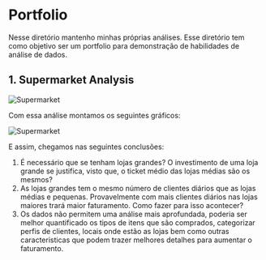 # Portfolio

Nesse diretório mantenho minhas próprias análises. Esse diretório tem como objetivo ser um portfolio para demonstração de habilidades de análise de dados.

## 1. Supermarket Analysis
![Supermarket](https://serving.photos.photobox.com/60704778a4b8f69a216d4955e53e99571652d45065561c410dd7170cad6ed70951eae1e2.jpg)

Com essa análise montamos os seguintes gráficos:

![Supermarket](https://serving.photos.photobox.com/96127902d53e4238fccc2145b9ef14832a4ba85726f8f073f8bd3b37c966ae13197d7e36.jpg)

E assim, chegamos nas seguintes conclusões:
1. É necessário que se tenham lojas grandes? O investimento de uma loja grande se justifica, visto que, o ticket médio das lojas médias são os mesmos?
2. As lojas grandes tem o mesmo número de clientes diários que as lojas médias e pequenas. Provavelmente com mais clientes diários nas lojas maiores trará maior faturamento. Como fazer para isso acontecer?
3. Os dados não permitem uma análise mais aprofundada, poderia ser melhor quantificado os tipos de itens que são comprados, categorizar perfis de clientes, locais onde estão as lojas bem como outras caracteristicas que podem trazer melhores detalhes para aumentar o faturamento.
